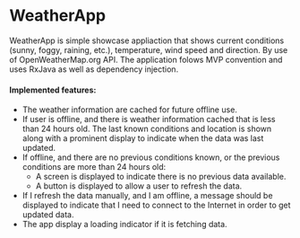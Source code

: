 # WeatherApp

WeatherApp is simple showcase appliaction that shows current conditions (sunny, foggy, raining, etc.), temperature, wind speed and direction. By use of OpenWeatherMap.org API.
The application folows MVP convention and uses RxJava as well as dependency injection.

#### Implemented features:

* The weather information are cached for future offline use.
* If user is offline, and there is weather information cached that is less than 24 hours old. The last known conditions and location is shown along with a prominent display to indicate when the data was last updated.
* If offline, and there are no previous conditions known, or the previous conditions are more than 24 hours old:
  - A screen is displayed to indicate there is no previous data available.
  - A button is displayed to allow a user to refresh the data.
* If I refresh the data manually, and I am offline, a message should be displayed to indicate that I need to connect to the Internet in order to get updated data.
* The app display a loading indicator if it is fetching data.
